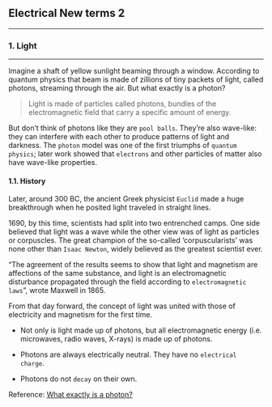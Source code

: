 ## Electrical New terms 2
---

### 1. Light
---
Imagine a shaft of yellow sunlight beaming through a window. According to quantum physics that beam is made of zillions of tiny packets of light, called photons, streaming through the air. But what exactly is a photon?

> Light is made of particles called photons, bundles of the electromagnetic field that carry a specific amount of energy.

But don’t think of photons like they are `pool balls`. They’re also wave-like: they can interfere with each other to produce patterns of light and darkness. The `photon` model was one of the first triumphs of `quantum physics`; later work showed that `electrons` and other particles of matter also have wave-like properties.

#### 1.1. History
Later, around 300 BC, the ancient Greek physicist `Euclid` made a huge breakthrough when he posited light traveled in straight lines. 

1690, by this time, scientists had split into two entrenched camps. One side believed that light was a wave while the other view was of light as particles or corpuscles. The great champion of the so-called ‘corpuscularists’ was none other than `Isaac Newton`, widely believed as the greatest scientist ever. 

“The agreement of the results seems to show that light and magnetism are affections of the same substance, and light is an electromagnetic disturbance propagated through the field according to `electromagnetic laws`”, wrote Maxwell in 1865.

From that day forward, the concept of light was united with those of electricity and magnetism for the first time.

+ Not only is light made up of photons, but all electromagnetic energy (i.e. microwaves, radio waves, X-rays) is made up of photons.

+ Photons are always electrically neutral. They have no `electrical charge`.

+ Photons do not `decay` on their own.

Reference: 
[What exactly is a photon?](https://www.zmescience.com/science/what-is-photon-definition-04322/)

